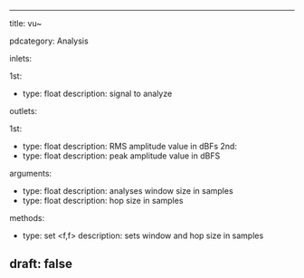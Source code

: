 --- 


title: vu~

pdcategory: Analysis

inlets:

  1st:
  - type: float
    description: signal to analyze

outlets:

  1st:
  - type: float
    description: RMS amplitude value in dBFs
  2nd:
  - type: float
    description: peak amplitude value in dBFS

arguments:
  - type: float
    description: analyses window size in samples
  - type: float
    description: hop size in samples

methods:
  - type: set <f,f>
    description: sets window and hop size in samples



draft: false
---